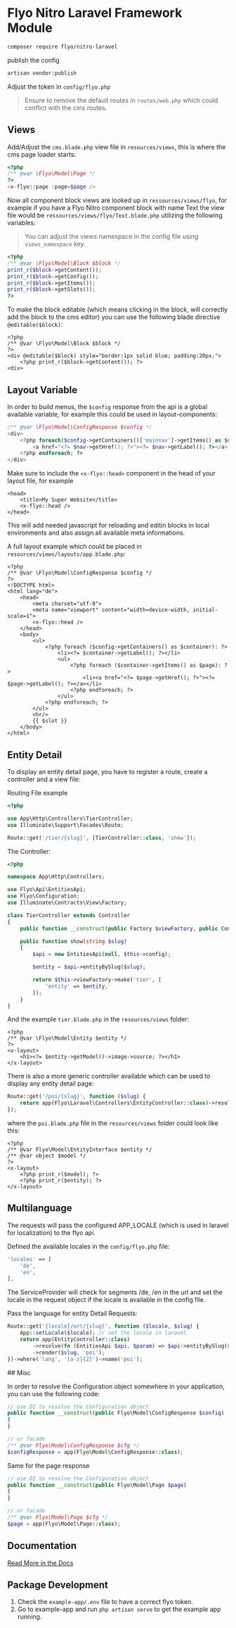 # Flyo Nitro Laravel Framework Module

```sh
composer require flyo/nitro-laravel
```

publish the config

```sh
artisan vendor:publish
```

Adjust the token in `config/flyo.php`

> Ensure to remove the default routes in `routes/web.php` which could conflict with the cms routes.

## Views

Add/Adjust the `cms.blade.php` view file in `resources/views`, this is where the cms page loader starts:

```php
<?php
/** @var \Flyo\Model\Page */
?>
<x-flyo::page :page=$page />
```

Now all component block views are looked up in `ressources/views/flyo`, for example if you have a Flyo Nitro component block with name Text the view file would be `ressources/views/flyo/Text.blade.php` utilizing the following variables:

> You can adjust the views namespace in the config file using `views_namespace` key.

```php
<?php
/** @var \Flyo\Model\Block $block */
print_r($block->getContent());
print_r($block->getConfig());
print_r($block->getItems());
print_r($block->getSlots());
?>
```

To make the block editable (which means clicking in the block, will correctly add the block to the cms editor) you can use the following blade directive `@editable($block)`:

```blade
<?php
/** @var \Flyo\Model\Block $block */
?>
<div @editable($block) style="border:1px solid blue; padding:20px;">
    <?php print_r($block->getContent()); ?>
<div>
```

## Layout Variable

In order to build menus, the `$config` response from the api is a global available variable, for example this could be used in layout-components:

```php
/** @var \Flyo\Model\ConfigResponse $config */
<div>
    <?php foreach($config->getContainers()['mainnav']->getItems() as $nav): ?>
        <a href="<?= $nav->getHref(); ?>"><?= $nav->getLabel(); ?></a>
    <?php endforeach; ?>
</div>
```

Make sure to include the `<x-flyo::head>` component in the head of your layout file, for example

```blade
<head>
    <title>My Super Website</title>
    <x-flyo::head />
</head>
```

This will add needed javascript for reloading and editin blocks in local environments and also assign all available meta informations.

A full layout example which could be placed in `resources/views/layouts/app.blade.php`:

```blade
<?php
/** @var \Flyo\Model\ConfigResponse $config */
?>
<!DOCTYPE html>
<html lang="de">
    <head>
        <meta charset="utf-8">
        <meta name="viewport" content="width=device-width, initial-scale=1">
        <x-flyo::head />
    </head>
    <body>
        <ul>
            <?php foreach ($config->getContainers() as $container): ?>
                <li><?= $container->getLabel(); ?></li>
                <ul>
                    <?php foreach ($container->getItems() as $page): ?>
                        <li><a href="<?= $page->getHref(); ?>"><?= $page->getLabel(); ?></a></li>
                    <?php endforeach; ?>
                </ul>
            <?php endforeach; ?>
        </ul>
        <hr/>
        {{ $slot }}
    </body>
</html>
```

## Entity Detail

To display an entity detail page, you have to register a route, create a controller and a view file:

Routing File example

```php
<?php

use App\Http\Controllers\TierController;
use Illuminate\Support\Facades\Route;

Route::get('/tier/{slug}', [TierController::class, 'show']);
```

The Controller:

```php
<?php

namespace App\Http\Controllers;

use Flyo\Api\EntitiesApi;
use Flyo\Configuration;
use Illuminate\Contracts\View\Factory;

class TierController extends Controller
{
    public function __construct(public Factory $viewFactory, public Configuration $config) {}

    public function show(string $slug)
    {
        $api = new EntitiesApi(null, $this->config);

        $entity = $api->entityBySlug($slug);

        return $this->viewFactory->make('tier', [
            'entity' => $entity,
        ]);
    }
}
```

And the example `tier.blade.php` in the `resources/views` folder:

```blade
<?php
/** @var \Flyo\Model\Entity $entity */
?>
<x-layout>
    <h1><?= $entity->getModel()->image->source; ?></h1>
</x-layout>
```

There is also a more generic controller available which can be used to display any entity detail page:

```php
Route::get('/poi/{slug}', function ($slug) {
    return app(Flyo\Laravel\Controllers\EntityController::class)->resolve(fn (Flyo\Api\EntitiesApi $api, $param) => $api->entityBySlug($param, 116))->render($slug, 'poi');
});
```

where the `poi.blade.php` file in the `resources/views` folder could look like this:

```blade
<?php
/** @var Flyo\Model\EntityInterface $entity */
/** @var object $model */
?>
<x-layout>
    <?php print_r($model); ?>
    <?php print_r($entity); ?>
</x-layout>
```

## Multilanguage

The requests will pass the configured APP_LOCALE (which is used in laravel for localization) to the flyo api. 

Defined the available locales in the `config/flyo.php` file:

```php
'locales' => [
    'de',
    'en',
],
```

The ServiceProvider will check for segments /de, /en in the url and set the locale in the request object if the locale is available in the config file.

Pass the language for entity Detail Requests:

```php
Route::get('{locale}/ort/{slug}', function ($locale, $slug) {
    App::setLocale($locale); // set the locale in laravel
    return app(EntityController::class)
        ->resolve(fn (EntitiesApi $api, $param) => $api->entityBySlug($param, 245, $locale)) // <!-- pass the locale here
        ->render($slug, 'poi');
})->where('lang', '[a-z]{2}')->name('poi');
```


## Misc

In order to resolve the Configuration object somewhere in your application, you can use the following code:

```php
// use DI to resolve the Configuration object
public function __construct(public Flyo\Model\ConfigResponse $config)
{
}

// or facade
/** @var Flyo\Model\ConfigResponse $cfg */
$configResponse = app(Flyo\Model\ConfigResponse::class);
```

Same for the page response

```php
// use DI to resolve the Configuration object
public function __construct(public Flyo\Model\Page $page)
{
}

// or facade
/** @var Flyo\Model\Page $cfg */
$page = app(Flyo\Model\Page::class);
```

## Documentation

[Read More in the Docs](https://dev.flyo.cloud/nitro/php)

## Package Development

1. Check the `example-app/.env` file to have a correct flyo token. 
2. Go to example-app and run `php artisan serve` to get the example app running.